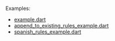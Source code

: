 Examples:
* [example.dart](https://github.com/domain-centric/plural_noun/blob/main/example/example.dart)
* [append_to_existing_rules_example.dart](https://github.com/domain-centric/plural_noun/blob/main/example/append_to_existing_rules_example.dart)
* [spanish_rules_example.dart](https://github.com/domain-centric/plural_noun/blob/main/example/spanish_rules_example.dart)